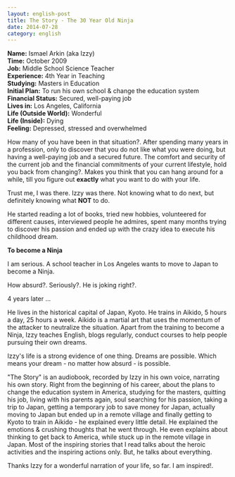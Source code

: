 ```yaml
---
layout: english-post
title: The Story - The 30 Year Old Ninja
date: 2014-07-28
category: english
---
```


**Name:** Ismael Arkin (aka Izzy)  
**Time:** October 2009  
**Job:** Middle School Science Teacher  
**Experience:** 4th Year in Teaching  
**Studying:** Masters in Education  
**Initial Plan:** To run his own school & change the education system  
**Financial Status:** Secured, well-paying job  
**Lives in:** Los Angeles, California  
**Life (Outside World):** Wonderful  
**Life (Inside):** Dying  
**Feeling:** Depressed, stressed and overwhelmed  

How many of you have been in that situation?. After spending many years in a profession, only to discover that you do not like what you were doing, but having a well-paying job and a secured future. The comfort and security of the current job and the financial commitments of your current lifestyle, hold you back from changing?. Makes you think that you can hang around for a while, till you figure out **exactly** what you want to do with your life.

Trust me, I was there. Izzy was there. Not knowing what to do next, but definitely knowing what **NOT** to do.  

He started reading a lot of books, tried new hobbies, volunteered for different causes, interviewed people he admires, spent many months trying to discover his passion and ended up with the crazy idea to execute his childhood dream.

**To become a Ninja**  

I am serious. A school teacher in Los Angeles wants to move to Japan to become a Ninja.  

How absurd?. Seriously?. He is joking right?.  

4 years later ...

He lives in the historical capital of Japan, Kyoto. He trains in Aikido, 5 hours a day, 25 hours a week. Aikido is a martial art that uses the momentum of the attacker to neutralize the situation. Apart from the training to become a Ninja, Izzy teaches English, blogs regularly, conduct courses to help people pursuing their own dreams.

Izzy's life is a strong evidence of one thing. Dreams are possible. Which means your dream - no matter how absurd - is possible.  

"The Story" is an audiobook, recorded by Izzy in his own voice, narrating his own story. Right from the beginning of his career, about the plans to change the education system in America, studying for the masters, quitting his job, living with his parents again, soul searching for his passion, taking a trip to Japan, getting a temporary job to save money for Japan, actually moving to Japan but ended up in a remote village and finally getting to Kyoto to train in Aikido - he explained every little detail. He explained the emotions & crushing thoughts that he went through. He even explains about thinking to get back to America, while stuck up in the remote village in Japan. Most of the inspiring stories that I read talks about the heroic activities and the inspiring actions only. But, he talks about everything. 

Thanks Izzy for a wonderful narration of your life, so far. I am inspired!.

